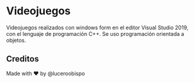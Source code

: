 # Videojuegos

Videojuegos realizados con windows form en el editor Visual Studio 2019, con el lenguaje de programación C++.
Se uso programación orientada a objetos.

## Creditos
Made with ❤️ by @luceroobispo
